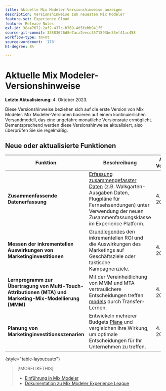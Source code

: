 ```yaml
---
title: Aktuelle Mix Modeler-Versionshinweise anzeigen
description: Versionshinweise zum neuesten Mix Modeler
feature-set: Experience Cloud
feature: Release Notes
exl-id: 38a47672-2af2-437c-b769-4d5febb941f5
source-git-commit: 33883626d8e7aca2eecc3571593be53ef41ac458
workflow-type: tm+mt
source-wordcount: '178'
ht-degree: 8%

---
```


# Aktuelle Mix Modeler-Versionshinweise

**Letzte Aktualisierung**: 4. Oktober 2023.

Diese Versionshinweise beziehen sich auf die erste Version von Mix Modeler. Mix Modeler-Versionen basieren auf einem kontinuierlichen Versandmodell, das eine ungefähre monatliche Versionsrate ermöglicht. Dementsprechend werden diese Versionshinweise aktualisiert, also überprüfen Sie sie regelmäßig.


## Neue oder aktualisierte Funktionen

| Funktion | Beschreibung | Allgemeine Verfügbarkeit |
|---|---|---|
| **Zusammenfassende Datenerfassung** | [Erfassung zusammengefasster Daten](../ingest-data/overview.md) (z.B. Walkgarten-Ausgaben Daten, Flugpläne für Fernsehsendungen) unter Verwendung der neuen Zusammenfassungsklasse im Experience Platform. | 4. Oktober 2023 |
| **Messen der inkrementellen Auswirkungen von Marketinginvestitionen** | [Grundlegendes](../dashboard/overview.md) den inkrementellen ROI und die Auswirkungen des Marketings auf Geschäftsziele oder taktische Kampagnenziele. | 4. Oktober 2023 |
| **Lernprogramm zur Übertragung von Multi-Touch-Attributionen (MTA) und Marketing-Mix-Modellierung (MMM)** | Mit der Vereinheitlichung von MMM und MTA vertraulichere Entscheidungen treffen [models](../models/overview.md) durch Transfer-Lernen. | 4. Oktober 2023 |
| **Planung von Marketinginvestitionsszenarien** | Entwickeln mehrerer Budgets [Pläne](../plans/overview.md) und vergleichen ihre Wirkung, um optimale Entscheidungen für Ihr Unternehmen zu treffen. | 4. Oktober 2023 |

{style="table-layout:auto"}


>[!MORELIKETHIS]
>
>* [Einführung in Mix Modeler](https://business.adobe.com/products/experience-platform/planning-and-measurement.html)
>* [Dokumentation zu Mix Modeler Experience League](https://experienceleague.adobe.com/docs/mix-modeler.html?lang=en)
